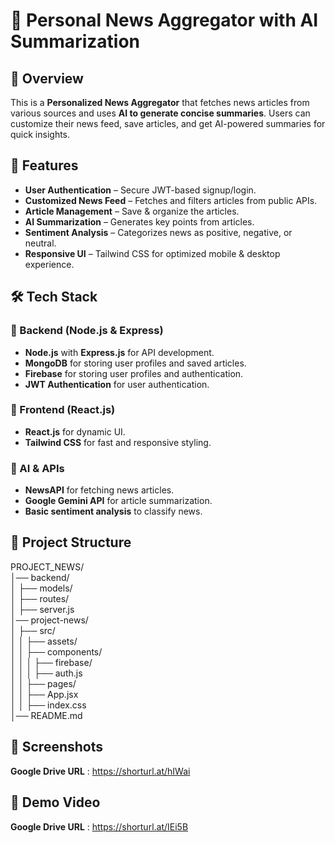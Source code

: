 # 📰 Personal News Aggregator with AI Summarization

## 🚀 Overview
This is a **Personalized News Aggregator** that fetches news articles from various sources and uses **AI to generate concise summaries**. Users can customize their news feed, save articles, and get AI-powered summaries for quick insights.  

## 🔑 Features

- **User Authentication** – Secure JWT-based signup/login.  
- **Customized News Feed** – Fetches and filters articles from public APIs.  
- **Article Management** – Save & organize the articles.  
- **AI Summarization** – Generates key points from articles.  
- **Sentiment Analysis** – Categorizes news as positive, negative, or neutral.  
- **Responsive UI** – Tailwind CSS for optimized mobile & desktop experience.  


## 🛠️ Tech Stack

### 📌 Backend (Node.js & Express)
- **Node.js** with **Express.js** for API development.  
- **MongoDB** for storing user profiles and saved articles.  
- **Firebase** for storing user profiles and authentication.  
- **JWT Authentication** for user authentication.  

### 📌 Frontend (React.js)
- **React.js** for dynamic UI.  
- **Tailwind CSS** for fast and responsive styling.  

### 📌 AI & APIs
- **NewsAPI** for fetching news articles.  
- **Google Gemini API** for article summarization.  
- **Basic sentiment analysis** to classify news.  


## 📂 Project Structure

PROJECT_NEWS/  
│── backend/  
│   ├── models/  
│   ├── routes/  
│   ├── server.js  
│── project-news/  
│   ├── src/  
│   │   ├── assets/  
│   │   ├── components/  
│   │   │   ├── firebase/  
│   │   │   ├── auth.js  
│   │   ├── pages/  
│   │   ├── App.jsx  
│   │   ├── index.css  
│── README.md 


## 📸 Screenshots

**Google Drive URL** : https://shorturl.at/hIWai

## 🎥 Demo Video

**Google Drive URL** : https://shorturl.at/IEi5B

